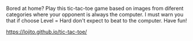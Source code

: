 Bored at home? Play this tic-tac-toe game based on images from diferent categories where your opponent is always the computer. I must warn you that if choose Level = Hard don't expect to beat to the computer. Have fun!

https://lojito.github.io/tic-tac-toe/